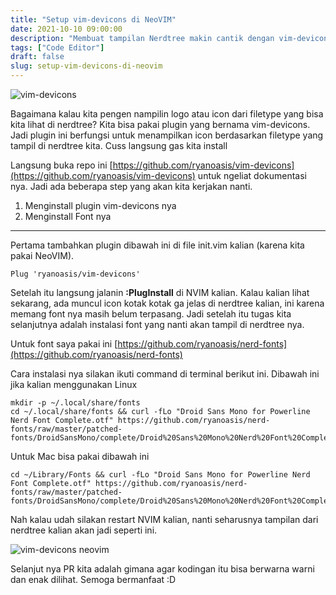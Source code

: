 ```yaml
---
title: "Setup vim-devicons di NeoVIM"
date: 2021-10-10 09:00:00
description: "Membuat tampilan Nerdtree makin cantik dengan vim-devicons"
tags: ["Code Editor"]
draft: false
slug: setup-vim-devicons-di-neovim
---
```


![vim-devicons](https://raw.githubusercontent.com/wiki/ryanoasis/vim-devicons/screenshots/v0.10.x/branding-logo-3.svg?sanitize=true)

Bagaimana kalau kita pengen nampilin logo atau icon dari filetype yang bisa kita lihat di nerdtree? Kita bisa pakai plugin yang bernama vim-devicons. Jadi plugin ini berfungsi untuk menampilkan icon berdasarkan filetype yang tampil di nerdtree kita. Cuss langsung gas kita install

Langsung buka repo ini [https://github.com/ryanoasis/vim-devicons](https://github.com/ryanoasis/vim-devicons) untuk ngeliat dokumentasi nya. Jadi ada beberapa step yang akan kita kerjakan nanti.

1. Menginstall plugin vim-devicons nya
2. Menginstall Font nya

---

Pertama tambahkan plugin dibawah ini di file init.vim kalian (karena kita pakai NeoVIM).

```
Plug 'ryanoasis/vim-devicons'
```

Setelah itu langsung jalanin **:PlugInstall** di NVIM kalian. Kalau kalian lihat sekarang, ada muncul icon kotak kotak ga jelas di nerdtree kalian, ini karena memang font nya masih belum terpasang. Jadi setelah itu tugas kita selanjutnya adalah instalasi font yang nanti akan tampil di nerdtree nya.

Untuk font saya pakai ini [https://github.com/ryanoasis/nerd-fonts](https://github.com/ryanoasis/nerd-fonts)

Cara instalasi nya silakan ikuti command di terminal berikut ini. Dibawah ini jika kalian menggunakan Linux
```
mkdir -p ~/.local/share/fonts
cd ~/.local/share/fonts && curl -fLo "Droid Sans Mono for Powerline Nerd Font Complete.otf" https://github.com/ryanoasis/nerd-fonts/raw/master/patched-fonts/DroidSansMono/complete/Droid%20Sans%20Mono%20Nerd%20Font%20Complete.otf
```

Untuk Mac bisa pakai dibawah ini

```
cd ~/Library/Fonts && curl -fLo "Droid Sans Mono for Powerline Nerd Font Complete.otf" https://github.com/ryanoasis/nerd-fonts/raw/master/patched-fonts/DroidSansMono/complete/Droid%20Sans%20Mono%20Nerd%20Font%20Complete.otf
```

Nah kalau udah silakan restart NVIM kalian, nanti seharusnya tampilan dari nerdtree kalian akan jadi seperti ini.

![vim-devicons neovim](https://i.ibb.co/D418w4q/vim-devicons-neovim.webp)

Selanjut nya PR kita adalah gimana agar kodingan itu bisa berwarna warni dan enak dilihat. Semoga bermanfaat :D
